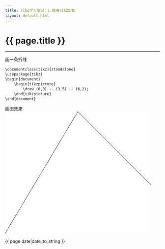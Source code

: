 ```yaml
---
title: TikZ学习笔记：1.使用TikZ宏包
layout: default.html
---
```


# {{ page.title }}

----------------------------------
画一条折线

```
\documentclass[tikz]{standalone}
\usepackage{tikz}
\begin{document}
    \begin{tikzpicture}
        \draw (0,0) -- (3,5) -- (6,2);
    \end{tikzpicture}
\end{document}
```

画图效果
![一条折线](https://github.com/SongNingSDUT/SongNingSDUT.github.io/blob/master/img/tikz-1-1.jpg)

{{ page.date|date_to_string }}